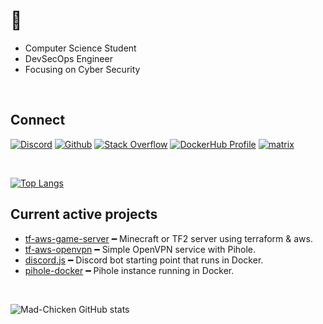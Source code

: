 # 👋
- Computer Science Student
- DevSecOps Engineer
- Focusing on Cyber Security

<br>

## Connect
[![Discord](https://img.shields.io/static/v1?label=Discord&message=%2FMad%2FChicken%2F%23896&logo=Discord&logoColor=ffffff&style=for-the-badge)](https://discord.gg)
[![Github](https://img.shields.io/github/stars/Mad-Chicken?logoColor=ffffff&style=for-the-badge)](https://github.com/Mad-Chicken)
[![Stack Overflow](https://img.shields.io/stackexchange/stackoverflow/r/13204065?label=Stackoverflow&logo=stackoverflow&logoColor=ffffff&style=for-the-badge)](https://stackoverflow.com/users/13204065/andrew-a)
[![DockerHub Profile](https://img.shields.io/badge/DockerHub-andrewaiken-informational?style=for-the-badge&logo=docker&logoColor=ffffff)](https://hub.docker.com/u/andrewaiken)
[![matrix](https://img.shields.io/static/v1?label=Matrix&message=@mad-chicken&logo=matrix&logoColor=ffffff&style=for-the-badge)](https://matrix.to/#/@mad-chicken:matrix.org)

<br>

[![Top Langs](https://github-readme-stats.vercel.app/api/top-langs/?username=Mad-Chicken&hide=mcfunction&layout=compact)](https://github.com/anuraghazra/github-readme-stats)

## Current active projects
- [tf-aws-game-server](https://github.com/Mad-Chicken/tf-aws-game-server) ━ Minecraft or TF2 server using terraform & aws.
- [tf-aws-openvpn](https://github.com/Mad-Chicken/tf-aws-openvpn) ━ Simple OpenVPN service with Pihole.
- [discord.js](https://github.com/Mad-Chicken/discord.js) ━ Discord bot starting point that runs in Docker.
- [pihole-docker](https://github.com/Mad-Chicken/pihole-docker) ━ Pihole instance running in Docker.

<br>

![Mad-Chicken GitHub stats](https://github-readme-stats.vercel.app/api?username=Mad-Chicken&show_icons=true&theme=tokyonight)

